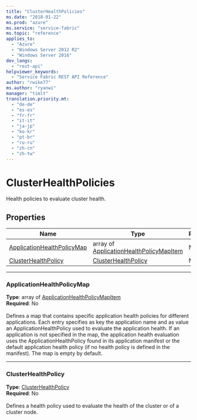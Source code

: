 ```yaml
---
title: "ClusterHealthPolicies"
ms.date: "2018-01-22"
ms.prod: "azure"
ms.service: "service-fabric"
ms.topic: "reference"
applies_to: 
  - "Azure"
  - "Windows Server 2012 R2"
  - "Windows Server 2016"
dev_langs: 
  - "rest-api"
helpviewer_keywords: 
  - "Service Fabric REST API Reference"
author: "rwike77"
ms.author: "ryanwi"
manager: "timlt"
translation.priority.mt: 
  - "de-de"
  - "es-es"
  - "fr-fr"
  - "it-it"
  - "ja-jp"
  - "ko-kr"
  - "pt-br"
  - "ru-ru"
  - "zh-cn"
  - "zh-tw"
---
```

# ClusterHealthPolicies

Health policies to evaluate cluster health.

## Properties
| Name | Type | Required |
| --- | --- | --- |
| [ApplicationHealthPolicyMap](#applicationhealthpolicymap) | array of [ApplicationHealthPolicyMapItem](sfclient-v61-model-applicationhealthpolicymapitem.md) | No |
| [ClusterHealthPolicy](#clusterhealthpolicy) | [ClusterHealthPolicy](sfclient-v61-model-clusterhealthpolicy.md) | No |

____
### ApplicationHealthPolicyMap
__Type__: array of [ApplicationHealthPolicyMapItem](sfclient-v61-model-applicationhealthpolicymapitem.md) <br/>
__Required__: No<br/>
<br/>
Defines a map that contains specific application health policies for different applications.
Each entry specifies as key the application name and as value an ApplicationHealthPolicy used to evaluate the application health.
If an application is not specified in the map, the application health evaluation uses the ApplicationHealthPolicy found in its application manifest or the default application health policy (if no health policy is defined in the manifest).
The map is empty by default.


____
### ClusterHealthPolicy
__Type__: [ClusterHealthPolicy](sfclient-v61-model-clusterhealthpolicy.md) <br/>
__Required__: No<br/>
<br/>
Defines a health policy used to evaluate the health of the cluster or of a cluster node.

